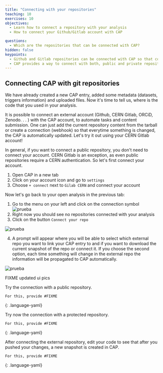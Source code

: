 ```yaml
---
title: "Connecting with your repositories"
teaching: 10
exercises: 10
objectives:
  - Learn how to connect a repository with your analysis
  - How to connect your Github/Gitlab account with CAP

questions:
  - Which are the repositories that can be connected with CAP?
hidden: false
keypoints:
  - Github and Gitlab repositories can be connected with CAP so that code/metadata updates are automatically propagated to the CAP system
  - CAP provides a way to connect with both, public and private repositories
---
```



## Connecting CAP with git repositories

We have already created a new CAP entry, added some metadata (datasets, triggers information) and uploaded files. Now it's time to tell us, where is the code that you used in your analysis.

It is possible to connect an external account (Github, CERN Gitlab, ORCiD, Zenodo. . . ) with the CAP account, to automate tasks and content submission. One can just add the current repository content from the tarball or create a connection (webhook) so that everytime
something is changed, the CAP is automatically updated. Let's try it out using your CERN Gitlab account!

In general, if you want to connect a public repository, you don't need to connect your account. CERN Gitlab is an exception, as
 even public repositories require a CERN authentication. So let's first connect your account.

1. Open CAP in a new tab
2. Click on your account icon and go to `settings`
3. Choose `+ connect` next to `Gilab CERN` and connect your account

Now let's go back to your open analysis in the previous tab:
1. Go to the menu on your left and click on the connection symbol ![prueba](https://github.com/awesome-workshop/cap-cms/blob/gh-pages/fig/signconnect.png?raw=true)
2. Right now you should see no repositories connected with your analysis
3. Click on the button ``Connect your repo``

![prueba](https://github.com/awesome-workshop/cap-cms/blob/gh-pages/fig/connected_repo.png?raw=true)

4. A prompt will appear where you will be able to select which external repo you want to link your CAP entry to and if you want to download the current snapshot of the repo or connect it. If you choose the second option, each time something will change in the external repo the information will be propagated to CAP automatically.

![prueba](https://github.com/awesome-workshop/cap-cms/blob/gh-pages/fig/includerepo.png?raw=true)

FIXME updated ui pics

Try the connection with a public repository.

~~~
For this, provide #FIXME
~~~
{: .language-yaml}

Try now the connection with a protected repository.

~~~
For this, provide #FIXME
~~~
{: .language-yaml}

 After connecting the external repository, edit your code to see that after you pushed your changes, a new snapshot is created in CAP.
 
 ~~~
For this, provide #FIXME
~~~
{: .language-yaml}
